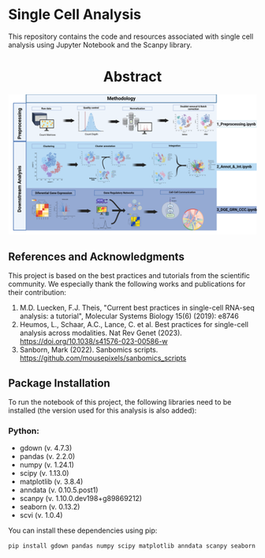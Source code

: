 # Single Cell Analysis

This repository contains the code and resources associated with single cell analysis using Jupyter Notebook and the Scanpy library.



<h1 align="center">Abstract</h1>

<p align="center">
  <img src="figures/Graphical_abstract-Maestria2.png" alt="Graphical abstract" width="1000"/>
</p>

## References and Acknowledgments

This project is based on the best practices and tutorials from the scientific community. We especially thank the following works and publications for their contribution:

1. M.D. Luecken, F.J. Theis, "Current best practices in single-cell RNA-seq analysis: a tutorial", Molecular Systems Biology 15(6) (2019): e8746
2. Heumos, L., Schaar, A.C., Lance, C. et al. Best practices for single-cell analysis across modalities. Nat Rev Genet (2023). https://doi.org/10.1038/s41576-023-00586-w
3. Sanborn, Mark (2022). Sanbomics scripts. https://github.com/mousepixels/sanbomics_scripts

## Package Installation

To run the notebook of this project, the following libraries need to be installed (the version used for this analysis is also added):

### Python:

- gdown (v. 4.7.3)
- pandas (v. 2.2.0)
- numpy (v. 1.24.1)
- scipy (v. 1.13.0)
- matplotlib (v. 3.8.4)
- anndata (v. 0.10.5.post1)
- scanpy (v. 1.10.0.dev198+g89869212)
- seaborn (v. 0.13.2)
- scvi (v. 1.0.4)

You can install these dependencies using pip:

```bash
pip install gdown pandas numpy scipy matplotlib anndata scanpy seaborn scvi
